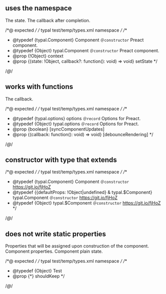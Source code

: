 ## uses the namespace
<types namespace="typal">
  <constructor name="Component" desc="Preact component.">
    <prop type="!Object" name="context"/>
    <fn name="setState">
      <arg type="!Object" name="state">The state.</arg>
      <arg type="function(): void" name="callback" opt>
        The callback after completion.
      </arg>
    </fn>
  </constructor>
</types>

/*@ expected */
/* typal test/temp/types.xml namespace */
/**
 * @typedef {typal.Component} Component `＠constructor` Preact component.
 * @typedef {Object} typal.Component `＠constructor` Preact component.
 * @prop {!Object} context
 * @prop {(state: !Object, callback?: function(): void) => void} setState
 */

/*@*/

## works with functions
<types namespace="typal">
  <type record name="options" desc="Options for Preact.">
    <fn name="debounceRendering" opt>
      <arg type="function(): void" name="callback">The callback.</arg>
    </fn>
    <prop boolean name="syncComponentUpdates" opt/>
  </type>
</types>

/*@ expected */
/* typal test/temp/types.xml namespace */
/**
 * @typedef {typal.options} options `＠record` Options for Preact.
 * @typedef {Object} typal.options `＠record` Options for Preact.
 * @prop {boolean} [syncComponentUpdates]
 * @prop {(callback: function(): void) => void} [debounceRendering]
 */

/*@*/

## constructor with type that extends
<types namespace="typal">
  <constructor desc="https://git.io/fjHoZ" 
    name="Component" extends="{defaultProps: !Object|undefined}">
    <!-- prop type="!Object" name="defaultProps">
      Could implement writing in props by too much effort for too little gain. HAVE to do extends because even with static property, typescript only accepts props on @typedef {Object}
    </prop> -->
  </constructor>
</types>

/*@ expected */
/* typal test/temp/types.xml namespace */
/**
 * @typedef {typal.Component} Component `＠constructor` https://git.io/fjHoZ
 * @typedef {{defaultProps: !Object|undefined} & typal.$Component} typal.Component `＠constructor` https://git.io/fjHoZ
 * @typedef {Object} typal.$Component `＠constructor` https://git.io/fjHoZ
 */

/*@*/

## does not write static properties
<types>
  <type name="Test">
    <prop name="shouldKeep"/>
    <prop static type="!Object" name="defaultProps" opt>
      Properties that will be assigned upon construction of the component.
    </prop>
    <static name="getDerivedStateFromProps" opt return="!Object">
      <arg name="props" type="!Object">Component properties.</arg>
      <arg name="state" type="!Object">Component plain state.</arg>
    </static>
  </type>
</types>

/*@ expected */
/* typal test/temp/types.xml namespace */
/**
 * @typedef {Object} Test
 * @prop {*} shouldKeep
 */

/*@*/